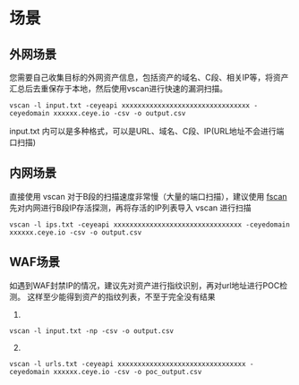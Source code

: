 
# 场景


## 外网场景

您需要自己收集目标的外网资产信息，包括资产的域名、C段、相关IP等，将资产汇总后去重保存于本地，然后使用vscan进行快速的漏洞扫描。

```shell
vscan -l input.txt -ceyeapi xxxxxxxxxxxxxxxxxxxxxxxxxxxxxxxx -ceyedomain xxxxxx.ceye.io -csv -o output.csv
```
input.txt 内可以是多种格式，可以是URL、域名、C段、IP(URL地址不会进行端口扫描)

## 内网场景

直接使用 vscan 对于B段的扫描速度非常慢（大量的端口扫描），建议使用 [fscan](https://github.com/shadow1ng/fscan) 先对内网进行B段IP存活探测，再将存活的IP列表导入 vscan 进行扫描

```shell
vscan -l ips.txt -ceyeapi xxxxxxxxxxxxxxxxxxxxxxxxxxxxxxxx -ceyedomain xxxxxx.ceye.io -csv -o output.csv
```

## WAF场景

如遇到WAF封禁IP的情况，建议先对资产进行指纹识别，再对url地址进行POC检测。
这样至少能得到资产的指纹列表，不至于完全没有结果

1.
```shell
vscan -l input.txt -np -csv -o output.csv
```

2.
```shell
vscan -l urls.txt -ceyeapi xxxxxxxxxxxxxxxxxxxxxxxxxxxxxxxx -ceyedomain xxxxxx.ceye.io -csv -o poc_output.csv
```